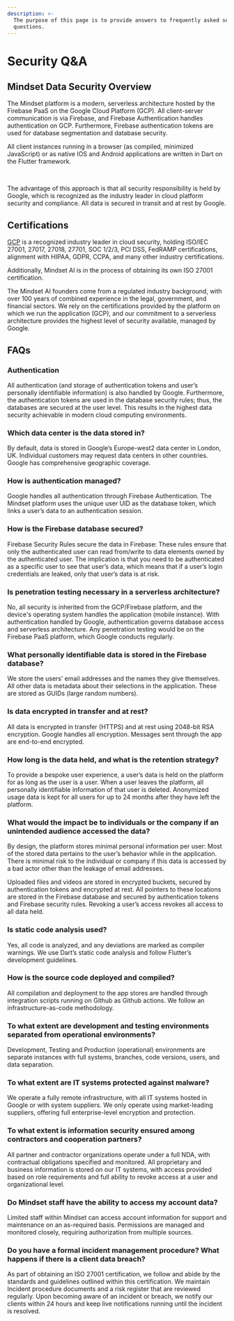```yaml
---
description: >-
  The purpose of this page is to provide answers to frequently asked security
  questions.
---
```


# Security Q\&A

## Mindset Data Security Overview&#x20;

The Mindset platform is a modern, serverless architecture hosted by the Firebase PaaS on the Google Cloud Platform (GCP). All client-server communication is via Firebase, and Firebase Authentication handles authentication on GCP. Furthermore, Firebase authentication tokens are used for database segmentation and database security.&#x20;

All client instances running in a browser (as compiled, minimized JavaScript) or as native IOS and Android applications are written in Dart on the Flutter framework.

<figure><img src="https://lh7-us.googleusercontent.com/v9IYkL5Xjfsj7c8j1Mi-OcZ7OTWQYw8rf_888PLbTVSiGsi9Wo77cBfyXHMWSn2VxaJ-LYD870O-O_EuNJ__s4BeY-lbDyJ8ieeexqD77kBtjByPAL6jWyr7B24WmhzlVXAg39APfABjL8rR0GcFhbE" alt=""><figcaption></figcaption></figure>

\
The advantage of this approach is that all security responsibility is held by Google, which is recognized as the industry leader in cloud platform security and compliance. All data is secured in transit and at rest by Google.&#x20;

## Certifications&#x20;

[GCP](https://cloud.google.com/security/compliance/) is a recognized industry leader in cloud security, holding ISO/IEC 27001, 27017, 27018, 27701, SOC 1/2/3, PCI DSS, FedRAMP certifications, alignment with HIPAA, GDPR, CCPA, and many other industry certifications.&#x20;

Additionally, Mindset AI is in the process of obtaining its own ISO 27001 certification.&#x20;

The Mindset AI founders come from a regulated industry background, with over 100 years of combined experience in the legal, government, and financial sectors. We rely on the certifications provided by the platform on which we run the application (GCP), and our commitment to a serverless architecture provides the highest level of security available, managed by Google.

## FAQs

### Authentication

All authentication (and storage of authentication tokens and user’s personally identifiable information) is also handled by Google. Furthermore, the authentication tokens are used in the database security rules; thus, the databases are secured at the user level. This results in the highest data security achievable in modern cloud computing environments.

### Which data center is the data stored in?&#x20;

By default, data is stored in Google’s Europe-west2 data center in London, UK. Individual customers may request data centers in other countries. Google has comprehensive geographic coverage.

### How is authentication managed?&#x20;

Google handles all authentication through Firebase Authentication. The Mindset platform uses the unique user UID as the database token, which links a user’s data to an authentication session.

### How is the Firebase database secured?&#x20;

Firebase Security Rules secure the data in Firebase: These rules ensure that only the authenticated user can read from/write to data elements owned by the authenticated user. The implication is that you need to be authenticated as a specific user to see that user’s data, which means that if a user’s login credentials are leaked, only that user’s data is at risk.

### Is penetration testing necessary in a serverless architecture?

No, all security is inherited from the GCP/Firebase platform, and the device's operating system handles the application (mobile instance). With authentication handled by Google, authentication governs database access and serverless architecture. Any penetration testing would be on the Firebase PaaS platform, which Google conducts regularly.&#x20;

### What personally identifiable data is stored in the Firebase database?&#x20;

We store the users’ email addresses and the names they give themselves. All other data is metadata about their selections in the application. These are stored as GUIDs (large random numbers).

### Is data encrypted in transfer and at rest?&#x20;

All data is encrypted in transfer (HTTPS) and at rest using 2048-bit RSA encryption. Google handles all encryption. Messages sent through the app are end-to-end encrypted.&#x20;

### How long is the data held, and what is the retention strategy?&#x20;

To provide a bespoke user experience, a user’s data is held on the platform for as long as the user is a user. When a user leaves the platform, all personally identifiable information of that user is deleted. Anonymized usage data is kept for all users for up to 24 months after they have left the platform.

### What would the impact be to individuals or the company if an unintended audience accessed the data?&#x20;

By design, the platform stores minimal personal information per user: Most of the stored data pertains to the user’s behavior while in the application. There is minimal risk to the individual or company if this data is accessed by a bad actor other than the leakage of email addresses.&#x20;

Uploaded files and videos are stored in encrypted buckets, secured by authentication tokens and encrypted at rest. All pointers to these locations are stored in the Firebase database and secured by authentication tokens and Firebase security rules. Revoking a user’s access revokes all access to all data held.&#x20;

### Is static code analysis used?&#x20;

Yes, all code is analyzed, and any deviations are marked as compiler warnings. We use Dart’s static code analysis and follow Flutter’s development guidelines.

### How is the source code deployed and compiled?&#x20;

All compilation and deployment to the app stores are handled through integration scripts running on Github as Github actions. We follow an infrastructure-as-code methodology.

### To what extent are development and testing environments separated from operational environments?

Development, Testing and Production (operational) environments are separate instances with full systems, branches, code versions, users, and data separation.

### To what extent are IT systems protected against malware?

We operate a fully remote infrastructure, with all IT systems hosted in Google or with system suppliers. We only operate using market-leading suppliers, offering full enterprise-level encryption and protection.

### To what extent is information security ensured among contractors and cooperation partners?

All partner and contractor organizations operate under a full NDA, with contractual obligations specified and monitored. All proprietary and business information is stored on our IT systems, with access provided based on role requirements and full ability to revoke access at a user and organizational level.

### Do Mindset staff have the ability to access my account data?

Limited staff within Mindset can access account information for support and maintenance on an as-required basis. Permissions are managed and monitored closely, requiring authorization from multiple sources.

### Do you have a formal incident management procedure? What happens if there is a client data breach?

As part of obtaining an ISO 27001 certification, we follow and abide by the standards and guidelines outlined within this certification. We maintain Incident procedure documents and a risk register that are reviewed regularly. Upon becoming aware of an incident or breach, we notify our clients within 24 hours and keep live notifications running until the incident is resolved.
